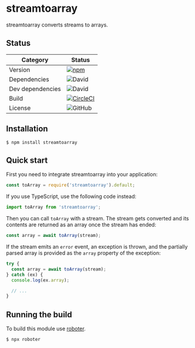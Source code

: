 # streamtoarray

streamtoarray converts streams to arrays.

## Status

| Category         | Status                                                                                                                                                 |
| ---------------- | ------------------------------------------------------------------------------------------------------------------------------------------------------ |
| Version          | [![npm](https://img.shields.io/npm/v/streamtoarray)](https://www.npmjs.com/package/streamtoarray)                                                      |
| Dependencies     | ![David](https://img.shields.io/david/thenativeweb/streamtoarray)                                                                                      |
| Dev dependencies | ![David](https://img.shields.io/david/dev/thenativeweb/streamtoarray)                                                                                  |
| Build            | [![CircleCI](https://img.shields.io/circleci/build/github/thenativeweb/streamtoarray)](https://circleci.com/gh/thenativeweb/streamtoarray/tree/master) |
| License          | ![GitHub](https://img.shields.io/github/license/thenativeweb/streamtoarray)                                                                            |

## Installation

```shell
$ npm install streamtoarray
```

## Quick start

First you need to integrate streamtoarray into your application:

```javascript
const toArray = require('streamtoarray').default;
```

If you use TypeScript, use the following code instead:

```typescript
import toArray from 'streamtoarray';
```

Then you can call `toArray` with a stream. The stream gets converted and its contents are returned as an array once the stream has ended:

```javascript
const array = await toArray(stream);
```

If the stream emits an `error` event, an exception is thrown, and the partially parsed array is provided as the `array` property of the exception:

```javascript
try {
  const array = await toArray(stream);
} catch (ex) {
  console.log(ex.array);

  // ...
}
```

## Running the build

To build this module use [roboter](https://www.npmjs.com/package/roboter).

```shell
$ npx roboter
```
